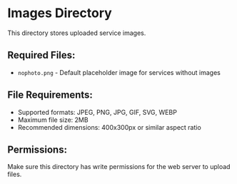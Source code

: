 # Images Directory

This directory stores uploaded service images.

## Required Files:
- `nophoto.png` - Default placeholder image for services without images

## File Requirements:
- Supported formats: JPEG, PNG, JPG, GIF, SVG, WEBP
- Maximum file size: 2MB
- Recommended dimensions: 400x300px or similar aspect ratio

## Permissions:
Make sure this directory has write permissions for the web server to upload files.

